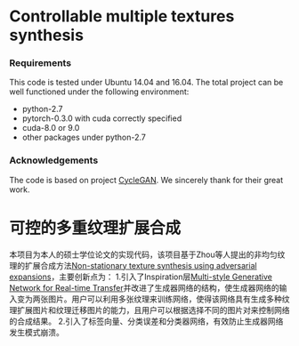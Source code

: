 # Controllable multiple textures synthesis


### Requirements

This code is tested under Ubuntu 14.04 and 16.04. The total project can be well functioned under the following environment: 

* python-2.7 
* pytorch-0.3.0 with cuda correctly specified
* cuda-8.0 or 9.0
* other packages under python-2.7

### Acknowledgements

The code is based on project [CycleGAN](https://github.com/junyanz/pytorch-CycleGAN-and-pix2pix). We sincerely thank for their great work.

# 可控的多重纹理扩展合成

本项目为本人的硕士学位论文的实现代码，该项目基于Zhou等人提出的非均匀纹理的扩展合成方法[Non-stationary texture synthesis using adversarial expansions](http://vcc.szu.edu.cn/research/2018/TexSyn)，主要创新点为：
1.引入了Inspiration层[Multi-style Generative Network for Real-time Transfer](https://github.com/zhanghang1989/MSG-Net)并改进了生成器网络的结构，使生成器网络的输入变为两张图片。用户可以利用多张纹理来训练网络，使得该网络具有生成多种纹理扩展图片和纹理迁移图片的能力，且用户可以根据选择不同的图片对来控制网络的合成结果。
2.引入了标签向量、分类误差和分类器网络，有效防止生成器网络发生模式崩溃。
